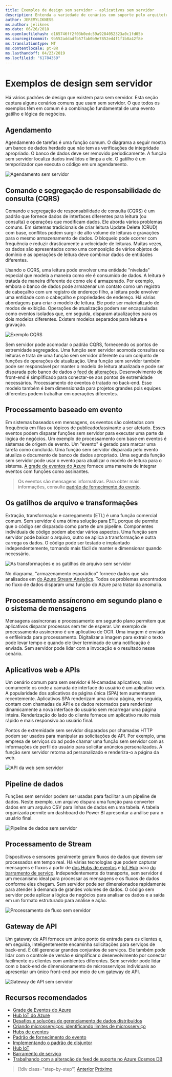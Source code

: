 ```yaml
---
title: Exemplos de design sem servidor - aplicativos sem servidor
description: Entenda a variedade de cenários com suporte pelo arquiteturas sem servidor, de agendamento e processamento baseado em evento para os gatilhos de arquivo e o processo de fluxo.
author: JEREMYLIKNESS
ms.author: jeliknes
ms.date: 06/26/2018
ms.openlocfilehash: d165746ff2f03b0edc59a9284052323a0c1fd05b
ms.sourcegitcommit: 9b552addadfb57fab0b9e7852ed4f1f1b8a42f8e
ms.translationtype: MT
ms.contentlocale: pt-BR
ms.lasthandoff: 04/23/2019
ms.locfileid: "61784359"
---
```

# <a name="serverless-design-examples"></a>Exemplos de design sem servidor

Há vários padrões de design que existem para sem servidor. Esta seção captura alguns cenários comuns que usam sem servidor. O que todos os exemplos têm em comum é a combinação fundamental de uma evento gatilho e lógica de negócios.

## <a name="scheduling"></a>Agendamento

Agendamento de tarefas é uma função comum. O diagrama a seguir mostra um banco de dados herdado que não tem as verificações de integridade apropriado. O banco de dados deve ser removido periodicamente. A função sem servidor localiza dados inválidos e limpa a ele. O gatilho é um temporizador que executa o código em um agendamento.

![Agendamento sem servidor](./media/serverless-scheduling.png)

## <a name="command-and-query-responsibility-segregation-cqrs"></a>Comando e segregação de responsabilidade de consulta (CQRS)

Comando e segregação de responsabilidade de consulta (CQRS) é um padrão que fornece dados de interfaces diferentes para leitura (ou consulta) e operações que modificam dados. Ele aborda vários problemas comuns. Em sistemas tradicionais de criar leitura Update Delete (CRUD) com base, conflitos podem surgir de alto volume de leituras e gravações para o mesmo armazenamento de dados. O bloqueio pode ocorrer com frequência e reduzir drasticamente a velocidade de leituras. Muitas vezes, os dados são apresentados como uma composição de vários objetos de domínio e as operações de leitura deve combinar dados de entidades diferentes.

Usando o CQRS, uma leitura pode envolver uma entidade "nivelada" especial que modela a maneira como ele é consumido de dados. A leitura é tratada de maneira diferente de como ele é armazenado. Por exemplo, embora o banco de dados pode armazenar um contato como um registro de cabeçalho com um registro de endereço filho, a leitura pode envolver uma entidade com o cabeçalho e propriedades de endereço. Há várias abordagens para criar o modelo de leitura. Ele pode ser materializado de modos de exibição. Operações de atualização podem ser encapsuladas como eventos isolados que, em seguida, disparam atualizações para os dois modelos diferentes. Existem modelos separados para leitura e gravação.

![Exemplo CQRS](./media/cqrs-example.png)

Sem servidor pode acomodar o padrão CQRS, fornecendo os pontos de extremidade segregados. Uma função sem servidor acomoda consultas ou leituras e trata de uma função sem servidor diferente ou um conjunto de funções de operações de atualização. Uma função sem servidor também pode ser responsável por manter o modelo de leitura atualizada e pode ser disparada pelo banco de dados [o feed de alterações](https://docs.microsoft.com/azure/cosmos-db/change-feed). Desenvolvimento de front-end é simplificado para conectar-se aos pontos de extremidade necessários. Processamento de eventos é tratado no back-end. Esse modelo também é bem dimensionada para projetos grandes pois equipes diferentes podem trabalhar em operações diferentes.

## <a name="event-based-processing"></a>Processamento baseado em evento

Em sistemas baseados em mensagens, os eventos são coletados com frequência em filas ou tópicos de publicador/assinante a ser afetado. Esses eventos podem disparar funções sem servidor para executar uma parte da lógica de negócios. Um exemplo de processamento com base em eventos é sistemas de origem de evento. Um "evento" é gerado para marcar uma tarefa como concluída. Uma função sem servidor disparada pelo evento atualiza o documento de banco de dados apropriado. Uma segunda função sem servidor pode usar o evento para atualizar o modelo de leitura para o sistema. [A grade de eventos do Azure](https://docs.microsoft.com/azure/event-grid/overview) fornece uma maneira de integrar eventos com funções como assinantes.

> Os eventos são mensagens informativas. Para obter mais informações, consulte [padrão de fornecimento do evento](https://docs.microsoft.com/azure/architecture/patterns/event-sourcing).

## <a name="file-triggers-and-transformations"></a>Os gatilhos de arquivo e transformações

Extração, transformação e carregamento (ETL) é uma função comercial comum. Sem servidor é uma ótima solução para ETL porque ele permite que o código ser disparado como parte de um pipeline. Componentes individuais de código podem abordar vários aspectos. Uma função sem servidor pode baixar o arquivo, outro se aplica a transformação e outra carrega os dados. O código pode ser testado e implantado independentemente, tornando mais fácil de manter e dimensionar quando necessário.

![As transformações e os gatilhos de arquivo sem servidor](./media/serverless-file-triggers.png)

No diagrama, "armazenamento esporádico" fornece dados que são analisados em [do Azure Stream Analytics](https://docs.microsoft.com/azure/stream-analytics). Todos os problemas encontrados no fluxo de dados disparam uma função do Azure para tratar da anomalia.

## <a name="asynchronous-background-processing-and-messaging"></a>Processamento assíncrono em segundo plano e o sistema de mensagens

Mensagens assíncronas e processamento em segundo plano permitem que aplicativos disparar processos sem ter de esperar. Um exemplo de processamento assíncrono é um aplicativo de OCR. Uma imagem é enviada e enfileirada para processamento. Digitalizar a imagem para extrair o texto pode levar tempo e quando ele tiver terminado de uma notificação é enviada. Sem servidor pode lidar com a invocação e o resultado nesse cenário.

## <a name="web-apps-and-apis"></a>Aplicativos web e APIs

Um cenário comum para sem servidor é N-camadas aplicativos, mais comumente os onde a camada de interface do usuário é um aplicativo web. A popularidade dos aplicativos de página única (SPA) tem aumentaram recentemente. Aplicativos SPA renderizam uma única página, em seguida, contam com chamadas de API e os dados retornados para renderizar dinamicamente a nova interface do usuário sem recarregar uma página inteira. Renderização do lado do cliente fornece um aplicativo muito mais rápido e mais responsivo ao usuário final.

Pontos de extremidade sem servidor disparados por chamadas HTTP podem ser usados para manipular as solicitações de API. Por exemplo, uma empresa de serviços do ad pode chamar uma função sem servidor com as informações de perfil do usuário para solicitar anúncios personalizados. A função sem servidor retorna ad personalizado e renderiza-o a página da web.

![API da web sem servidor](./media/serverless-web-api.png)

## <a name="data-pipeline"></a>Pipeline de dados

Funções sem servidor podem ser usadas para facilitar a um pipeline de dados. Neste exemplo, um arquivo dispara uma função para converter dados em um arquivo CSV para linhas de dados em uma tabela. A tabela organizada permite um dashboard do Power BI apresentar a análise para o usuário final.

![Pipeline de dados sem servidor](./media/serverless-data-pipeline.png)

## <a name="stream-processing"></a>Processamento de Stream

Dispositivos e sensores geralmente geram fluxos de dados que devem ser processados em tempo real. Há várias tecnologias que podem capturar mensagens e fluxos a partir de [dos Hubs de eventos](https://docs.microsoft.com/azure/event-hubs/event-hubs-what-is-event-hubs) e [IoT Hub](https://docs.microsoft.com/azure/iot-hub) para [do barramento de serviço](https://docs.microsoft.com/azure/service-bus). Independentemente do transporte, sem servidor é um mecanismo ideal para processar as mensagens e os fluxos de dados conforme eles chegam. Sem servidor pode ser dimensionados rapidamente para atender à demanda de grandes volumes de dados. O código sem servidor pode aplicar a lógica de negócios para analisar os dados e a saída em um formato estruturado para análise e ação.

![Processamento de fluxo sem servidor](./media/serverless-stream-processing.png)

## <a name="api-gateway"></a>Gateway de API

Um gateway de API fornece um único ponto de entrada para os clientes e, em seguida, inteligentemente encaminha solicitações para serviços de back-end. É útil gerenciar grandes conjuntos de serviços. Ele também pode lidar com o controle de versão e simplificar o desenvolvimento por conectar facilmente os clientes com ambientes diferentes. Sem servidor pode lidar com o back-end de dimensionamento de microsserviços individuais ao apresentar um único front-end por meio de um gateway de API.

![Gateway de API sem servidor](./media/serverless-api-gateway.png)

## <a name="recommended-resources"></a>Recursos recomendados

* [Grade de Eventos do Azure](https://docs.microsoft.com/azure/event-grid/overview)
* [Hub IoT do Azure](https://docs.microsoft.com/azure/iot-hub)
* [Desafios e soluções de gerenciamento de dados distribuídos](../microservices-architecture/architect-microservice-container-applications/distributed-data-management.md)
* [Criando microsserviços: identificando limites de microsserviço](https://docs.microsoft.com/azure/architecture/microservices/microservice-boundaries)
* [Hubs de eventos](https://docs.microsoft.com/azure/event-hubs/event-hubs-what-is-event-hubs)
* [Padrão de fornecimento do evento](https://docs.microsoft.com/azure/architecture/patterns/event-sourcing)
* [Implementando o padrão de disjuntor](../microservices-architecture/implement-resilient-applications/implement-circuit-breaker-pattern.md)
* [Hub IoT](https://docs.microsoft.com/azure/iot-hub)
* [Barramento de serviço](https://docs.microsoft.com/azure/service-bus)
* [Trabalhando com a alteração de feed de suporte no Azure Cosmos DB](https://docs.microsoft.com/azure/cosmos-db/change-feed)

>[!div class="step-by-step"]
>[Anterior](serverless-architecture-considerations.md)
>[Próximo](azure-serverless-platform.md)
